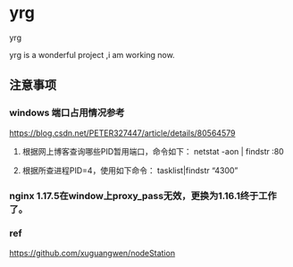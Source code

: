 # yrg
yrg

yrg is a wonderful project ,i am working now.



## 注意事项  
### windows 端口占用情况参考
https://blog.csdn.net/PETER327447/article/details/80564579

1. 根据网上博客查询哪些PID暂用端口，命令如下：
netstat -aon | findstr :80

2. 根据所查进程PID=4，使用如下命令：
tasklist|findstr “4300”

### nginx 1.17.5在window上proxy_pass无效，更换为1.16.1终于工作了。

### ref
https://github.com/xuguangwen/nodeStation